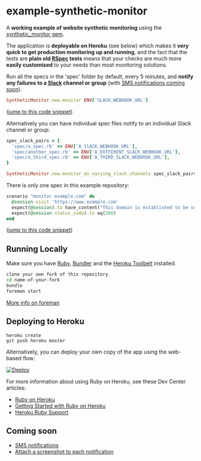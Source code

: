 # example-synthetic-monitor
A **working example of website synthetic monitoring** using the [synthetic_monitor gem](https://github.com/johnboyes/synthetic-monitor).

The application is **deployable on Heroku** (see below) which makes it **very quick to get production monitoring up and running**, and the fact that the tests are **plain old [RSpec](http://rspec.info/) tests** means that your checks are much more **easily customised** to your needs than most monitoring solutions.

Run all the specs in the 'spec' folder by default, every 5 minutes, and **notify any failures to a [Slack](https://slack.com/) channel or group** (with [SMS notifications coming soon](https://github.com/johnboyes/synthetic-monitor/issues/1)).

```ruby
SyntheticMonitor.new.monitor ENV['SLACK_WEBHOOK_URL']
```
([jump to this code snippet](https://github.com/johnboyes/example-synthetic-monitor/blob/a8ede4c99801170ffa22faf575854adf091d574a/example_synthetic_monitor.rb#L1-L3))

Alternatively you can have individual spec files notify to an individual Slack channel or group:

```ruby
spec_slack_pairs = {
  'spec/a_spec.rb' => ENV['A_SlACK_WEBHOOK_URL'], 
  'spec/another_spec.rb' => ENV['A_DIFFERENT_SLACK_WEBHOOK_URL'],
  'spec/a_third_spec.rb' => ENV['A_THIRD_SLACK_WEBHOOK_URL'],
}

SyntheticMonitor.new.monitor_on_varying_slack_channels spec_slack_pairs
```

There is only one spec in this example repository:

```ruby
scenario "monitor example.com" do
  @session.visit 'https://www.example.com'
  expect(@session).to have_content("This domain is established to be used for illustrative examples in documents.")
  expect(@session.status_code).to eq(200)
end
```
([jump to this code snippet](https://github.com/johnboyes/example-synthetic-monitor/blob/3543655f8d5c09295d1ed2ec456f0d731bec086c/spec/example_spec.rb#L13-L17))

## Running Locally

Make sure you have [Ruby](https://www.ruby-lang.org), [Bundler](http://bundler.io) and the [Heroku Toolbelt](https://toolbelt.heroku.com/) installed.

```sh
clone your own fork of this repository
cd name-of-your-fork
bundle
foreman start
```
[More info on foreman](https://devcenter.heroku.com/articles/procfile#developing-locally-with-foreman)

## Deploying to Heroku

```
heroku create
git push heroku master
```

Alternatively, you can deploy your own copy of the app using the web-based flow:

[![Deploy](https://www.herokucdn.com/deploy/button.png)](https://heroku.com/deploy)

For more information about using Ruby on Heroku, see these Dev Center articles:

- [Ruby on Heroku](https://devcenter.heroku.com/categories/ruby)
- [Getting Started with Ruby on Heroku](https://devcenter.heroku.com/articles/getting-started-with-ruby)
- [Heroku Ruby Support](https://devcenter.heroku.com/articles/ruby-support)

## Coming soon
- [SMS notifications](https://github.com/johnboyes/synthetic-monitor/issues/1)
- [Attach a screenshot to each notification](https://github.com/johnboyes/synthetic-monitor/issues/2)
